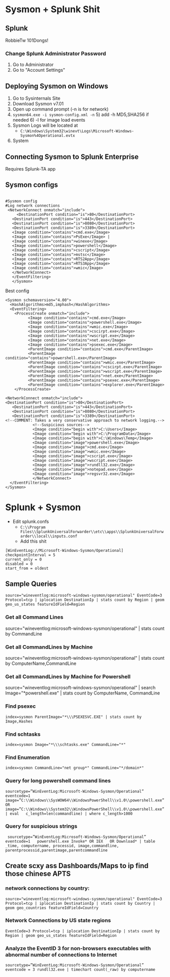 # Sysmon + Splunk Shit

## Splunk

RobbieTw
101Dongs!


### Change Splunk Administrator Password
1) Go to Administrator
2) Go to "Account Settings"


## Deploying Sysmon on Windows
1) Go to Sysinternals Site 
2) Download Sysmon v7.01 
3) Open up command prompt (-n is for network)
4) `sysmon64.exe -i sysmon-config.xml -n`
    5) add -h MD5,SHA256 if needed
    6) -l for image load events 
6) Sysmon Logs will be located at 
    - `C:\Windows\System32\winevt\Logs\Microsoft-Windows-Sysmon%4Operational.evtx`
7) System    
## Connecting Sysmon to Splunk Enterprise
Requires Splunk-TA app 


## Sysmon configs 


``` 

#Sysmon config
#Log network connections
 <NetworkConnect onmatch="include"> 
     <DestinationPort condition="is">80</DestinationPort> 
   <DestinationPort condition="is">443</DestinationPort> 
   <DestinationPort condition="is">8080</DestinationPort> 
   <DestinationPort condition="is">3389</DestinationPort> 
   <Image condition="contains">cmd.exe</Image> 
   <Image condition="contains">PsExe</Image> |
   <Image condition="contains">winexe</Image> 
   <Image condition="contains">powershell</Image> 
   <Image condition="contains">cscript</Image> 
   <Image condition="contains">mstsc</Image> 
   <Image condition="contains">RTS2App</Image> 
   <Image condition="contains">RTS3App</Image> 
   <Image condition="contains">wmic</Image> 
   </NetworkConnect> 
   </EventFiltering> 
   </Sysmon> 

``` 
Best config
```
<Sysmon schemaversion="4.00">
  <HashAlgorithms>md5,imphash</HashAlgorithms>
  <EventFiltering>
    <ProcessCreate onmatch="include">
	      <Image condition="contains">cmd.exe</Image>
  	      <Image condition="contains">powershell.exe</Image>
  	      <Image condition="contains">wmic.exe</Image>
  	      <Image condition="contains">cscirpt.exe</Image>
  	      <Image condition="contains">wscript.exe</Image>
          <Image condition="contains">net.exe</Image>
          <Image condition="contains">psexec.exe</Image>
          <ParentImage condition="contains">cmd.exe</ParentImage>
          <ParentImage condition="contains">powershell.exe</ParentImage>
          <ParentImage condition="contains">wmic.exe</ParentImage>
          <ParentImage condition="contains">cscirpt.exe</ParentImage>
          <ParentImage condition="contains">wscript.exe</ParentImage>
          <ParentImage condition="contains">net.exe</ParentImage>
          <ParentImage condition="contains">psexec.exe</ParentImage>
          <ParentImage condition="contains">explorer.exe</ParentImage>
    </ProcessCreate>
    
<NetworkConnect onmatch="include"> 
<DestinationPort condition="is">80</DestinationPort> 
   <DestinationPort condition="is">443</DestinationPort> 
   <DestinationPort condition="is">8080</DestinationPort> 
   <DestinationPort condition="is">3389</DestinationPort>
<!--COMMENT: Takes a very conservative approach to network logging.-->
			<!--Suspicious sources-->
			<Image condition="begin with">C:\Users</Image>
			<Image condition="begin with">C:\ProgramData</Image>
			<Image condition="begin with">C:\Windows\Temp</Image>
			<Image condition="image">powershell.exe</Image> 
			<Image condition="image">cmd.exe</Image> 
			<Image condition="image">wmic.exe</Image> 
			<Image condition="image">cscript.exe</Image> 
			<Image condition="image">wscript.exe</Image> 
			<Image condition="image">rundll32.exe</Image> 
			<Image condition="image">notepad.exe</Image> 
			<Image condition="image">regsvr32.exe</Image>
			</NetworkConnect>
  </EventFiltering>
</Sysmon>
```




# Splunk + Sysmon 

- Edit splunk.confs
    - `C:\\Program Files\\SplunkUniversalForwarder\\etc\\apps\\SplunkUniversalForwarder\\local\\inputs.conf`
    - Add this shit
```
[WinEventLog://Microsoft-Windows-Sysmon/Operational]  
checkpointInterval = 5  
current_only = 0  
disabled = 0  
start_from = oldest
```




## Sample Queries

`source="wineventlog:microsoft-windows-sysmon/operational" EventCode=3 Protocol=tcp | iplocation DestinationIp | stats count by Region | geom geo_us_states featureIdField=Region` 

### Get all Command Lines
source="wineventlog:microsoft-windows-sysmon/operational" | stats count by CommandLine

### Get all CommandLines by Machine
source="wineventlog:microsoft-windows-sysmon/operational" | stats count by ComputerName,CommandLine

### Get all CommandLines by Machine for Powershell
source="wineventlog:microsoft-windows-sysmon/operational" | search Image="*powershell.exe" | stats count by ComputerName, CommandLine

### Find psexec
`index=sysmon ParentImage="*\\\PSEXESVC.EXE" | stats count by Image,Hashes` 

### Find schtasks

`index=sysmon Image="*\\\schtasks.exe" CommandLine="*" `

### Find Enumeration
`index=sysmon CommandLine="net group*" CommandLine="*/domain*"` 

### Query for long powershell command lines
`sourcetype=”WinEventLog:Microsoft-Windows-Sysmon/Operational” eventcode=1   image=”C:\\Windows\\SysWOW64\\WindowsPowerShell\\v1.0\\powershell.exe” OR   image=”C:\\Windows\\System32\\WindowsPowerShell\\v1.0\\powershell.exe” | eval   c_length=len(commandline) | where c_length>1000`

### Query for suspicious strings
`
sourcetype=”WinEventLog:Microsoft-Windows-Sysmon/Operational” eventcode=1   powershell.exe Invoke* OR IEX   OR Download* | table _time, computername, processid, image,commandline, parentprocessid,parentimage,parentcommandline`


## Create scxy ass Dashboards/Maps to ip find those chinese APTS

### network connections by country:
`source="wineventlog:microsoft-windows-sysmon/operational" EventCode=3 Protocol=tcp | iplocation DestinationIp | stats count by Country | geom geo_countries featureIdField=Country`

### Network Connections by US state regions
`EventCode=3 Protocol=tcp | iplocation DestinationIp | stats count by Region | geom geo_us_states featureIdField=Region`

### Analyze the EventID 3 for non-browsers executables with abnormal number of connections to Internet

`sourcetype=”WinEventLog:Microsoft-Windows-Sysmon/Operational” eventcode = 3 rundll32.exe | timechart count(_raw) by computername`
